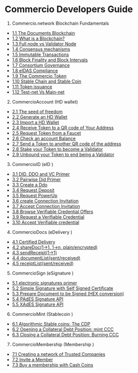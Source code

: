 # Commercio Developers Guide

1. Commercio.network Blockchain Fundamentals

* [1.1 The Documents Blockchain](docs/1-fundamentals/1.1-chapter.md)
* [1.2 What is a Blockchain?](docs/1-fundamentals/1.2-chapter.md)
* [1.3 Full node vs Validator Node](docs/1-fundamentals/1.3-chapter.md)
* [1.4 Consensus mechanisms](docs/1-fundamentals/1.4-chapter.md)
* [1.5 Immutable Transactions](docs/1-fundamentals/1.5-chapter.md)
* [1.6 Block Finality and Block Intervals](docs/1-fundamentals/1.6-chapter.md)
* [1.7 Consortium Governance](docs/1-fundamentals/1.7-chapter.md)
* [1.8 eIDAS Compliance](docs/1-fundamentals/1.8-chapter.md)
* [1.9 The Commercio Token](docs/1-fundamentals/1.9-chapter.md)
* [1.10 Stable Chain and Stable Coin](docs/1-fundamentals/1.10-chapter.md)
* [1.11 Token issuance](docs/1-fundamentals/1.11-chapter.md)
* [1.12 Test-net Vs Main-net](docs/1-fundamentals/1.12-chapter.md)


2. CommercioAccount (HD wallet)

* [2.1 The seed of freedom](docs/2-commercio-auth/2.1-chapter.md)
* [2.2 Generate an HD Wallet](docs/2-commercio-auth/2.2-chapter.md)
* [2.3 Import a HD Wallet](docs/2-commercio-auth/2.3-chapter.md)
* [2.4 Receive Token to a QR code of Your Address](docs/2-commercio-auth/2.4-chapter.md)
* [2.5 Request Token from a Faucet](docs/2-commercio-auth/2.5-chapter.md)
* [2.6 Check an account Balance](docs/2-commercio-auth/2.6-chapter.md)
* [2.7 Send a Token to another QR code of the address](docs/2-commercio-auth/2.7-chapter.md)
* [2.8 Stake your Token to become a Validator](docs/2-commercio-auth/2.8-chapter.md)
* [2.9 Unbound your Token to end being a Validator](docs/2-commercio-auth/2.9-chapter.md)

3. CommercioID (eID )
   
* [3.1 DID, DDO and VC Primer](docs/3-commercio-id/3.1-chapter.md)
* [3.2 Pairwise Did Primer](docs/3-commercio-id/3.2-chapter.md)
* [3.3 Create a Ddo](docs/3-commercio-id/3.3-chapter.md)
* [3.4 Request Deposit](docs/3-commercio-id/3.4-chapter.md)
* [3.5 Request PowerUp](docs/3-commercio-id/3.5-chapter.md)
* [3.6 create Connection Invitation](docs/3-commercio-id/4.6-chapter.md)
* [3.7 Accept Connection Invitation](docs/3-commercio-id/3.7-chapter.md)
* [3.8 Browse Verifiable Credential Offers](docs/3-commercio-id/3.8-chapter.md)
* [3.9 Request a Verifiable Credential](docs/3-commercio-id/3.9-chapter.md)
* [3.10 Accept Verifiable credential ](docs/3-commercio-id/3.10-chapter.md)

4. CommercioDocs (eDelivery )
* [4.1 Certified Delivery ](docs/4-commercio-docs/4.1-chapter.md)
* [4.2 shareDoc(1->1. 1->n, plain/encrypted) ](docs/4-commercio-docs/4.2-chapter.md)
* [4.3 sendReceipt(1->1) ](docs/4-commercio-docs/4.3-chapter.md)
* [4.4 documentList(sent/received) ](docs/4-commercio-docs/4.4-chapter.md)
* [4.5 receiptList(sent/received) ](docs/4-commercio-docs/4.5-chapter.md)  

5. CommercioSign (eSignature )
* [5.1 electronic signatures primer ](docs/5-commercio-sign/5.1-chapter.md)
* [5.2 Simple Signature with Self Signed Certificate  ](docs/5-commercio-sign/5.2-chapter.md)
* [5.3 Prepare Document to be Signed (HEX conversion) ](docs/5-commercio-sign/5.3-chapter.md)
* [5.4 PAdES Signature API ](docs/5-commercio-sign/5.4-chapter.md)
* [5.5 XAdES Signature API ](docs/5-commercio-sign/5.5-chapter.md)

6. CommercioMint (Stablecoin  )
* [6.1 Algorithmic Stable coins: The CDP ](docs/6-commercio-mint/6.1-chapter.md)
* [6.2 Opening a Collateral Debt Position: mint CCC ](docs/6-commercio-mint/6.2-chapter.md)
* [6.3 Closing a Collateral Debt Position: Burning CCC ](docs/6-commercio-mint/6.3-chapter.md)
  
7. CommercioMembership (Membership )
* [7.1 Creating a network of Trusted Companies ](docs/7-membership/7.1-chapter.md)
* [7.2 Invite a Member ](docs/7-membership/7.2-chapter.md)
* [7.3 Buy a membership with Cash Coins ](docs/7-membership/7.3-chapter.md)